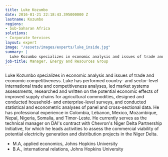 ```yaml
---
title: Luke Kozumbo
date: 2016-01-21 22:18:43.395000000 Z
lastname: Kozumbo
regions:
- Sub-Saharan Africa
solutions:
- Corporate Services
layout: expert
image: "/assets/images/experts/luke_inside.jpg"
summary: |
  Luke Kozumbo specializes in economic analysis and issues of trade and economic competitiveness.
job-title: Manager, Energy and Resources Group
---
```

Luke Kozumbo specializes in economic analysis and issues of trade and economic competitiveness. Luke has performed country- and sector-level international trade and competitiveness analyses, led market systems assessments, researched and written on the potential economic effects of improved supply chains for agricultural commodities, designed and conducted household- and enterprise-level surveys, and conducted statistical and econometric analyses of panel and cross-sectional data. He has professional experience in Colombia, Lebanon, Mexico, Mozambique, Nepal, Nigeria, Somalia, and Timor-Leste. He currently serves as the technical manager on DAI's contract with Chevron's Niger Delta Partnership Initiative, for which he leads activities to assess the commercial viability of potential electricity generation and distribution projects in the Niger Delta.

* M.A, applied economics, Johns Hopkins University
* B.A., international relations, Johns Hopkins University
